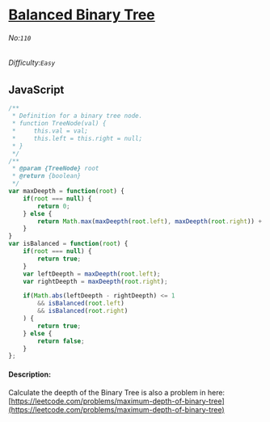 # [Balanced Binary Tree](https://leetcode.com/problems/balanced-binary-tree/)
###### No:`110`
###### Difficulty:`Easy`
## JavaScript

```javascript
/**
 * Definition for a binary tree node.
 * function TreeNode(val) {
 *     this.val = val;
 *     this.left = this.right = null;
 * }
 */
/**
 * @param {TreeNode} root
 * @return {boolean}
 */
var maxDeepth = function(root) {
    if(root === null) {
        return 0;
    } else {
        return Math.max(maxDeepth(root.left), maxDeepth(root.right)) + 1;
    }
}
var isBalanced = function(root) {
    if(root === null) {
        return true;
    }
    var leftDeepth = maxDeepth(root.left);
    var rightDeepth = maxDeepth(root.right);

    if(Math.abs(leftDeepth - rightDeepth) <= 1
        && isBalanced(root.left)
        && isBalanced(root.right)
    ) {
        return true;
    } else {
        return false;
    }
};
```

#### Description:
Calculate the deepth of the Binary Tree is also a problem in here: [https://leetcode.com/problems/maximum-depth-of-binary-tree](https://leetcode.com/problems/maximum-depth-of-binary-tree)
